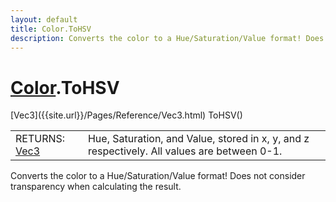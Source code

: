 ```yaml
---
layout: default
title: Color.ToHSV
description: Converts the color to a Hue/Saturation/Value format! Does not consider transparency when calculating the result.
---
```

# [Color]({{site.url}}/Pages/Reference/Color.html).ToHSV

<div class='signature' markdown='1'>
[Vec3]({{site.url}}/Pages/Reference/Vec3.html) ToHSV()
</div>

|  |  |
|--|--|
|RETURNS: [Vec3]({{site.url}}/Pages/Reference/Vec3.html)|Hue, Saturation, and Value, stored in x, y, and z respectively. All values are between 0-1.|

Converts the color to a Hue/Saturation/Value format! Does not consider
transparency when calculating the result.



